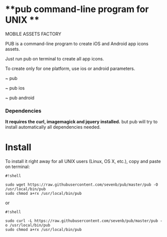 # **pub command-line program for UNIX **
MOBILE ASSETS FACTORY

PUB is a command-line program to create iOS and Android app icons assets.

Just run pub on terminal to create all app icons.

To create only for one platform, use ios or android parameters.

~ pub

~ pub ios

~ pub android

### Dependencies ###

**It requires the curl, imagemagick and jquery installed.** but pub will try to install automatically all dependencies needed.

# Install #

To install it right away for all UNIX users (Linux, OS X, etc.), copy and paste on terminal:


```
#!shell

sudo wget https://raw.githubusercontent.com/sevenb/pub/master/pub -O /usr/local/bin/pub
sudo chmod a+rx /usr/local/bin/pub
```

or 


```
#!shell

sudo curl -L https://raw.githubusercontent.com/sevenb/pub/master/pub -o /usr/local/bin/pub
sudo chmod a+rx /usr/local/bin/pub
```
